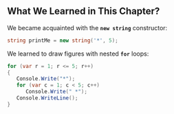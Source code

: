 ## What We Learned in This Chapter?

We became acquainted with the **`new string`** constructor:

```csharp
string printMe = new string('*', 5);
```

We learned to draw figures with nested **`for`** loops:

```csharp
for (var r = 1; r <= 5; r++)
{
   Console.Write("*");
   for (var c = 1; c < 5; c++)
      Console.Write(" *");
   Console.WriteLine();
}
```
